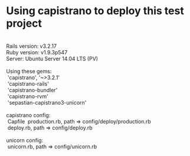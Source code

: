 <h1>Using capistrano to deploy this test project</h1>
<br>
Rails version: v3.2.17<br>
Ruby version: v1.9.3p547<br>
Server: Ubuntu Server 14.04 LTS (PV)<br>
<br>
Using these gems:<br>
&nbsp;'capistrano', '~>3.2.1'<br>
&nbsp;'capistrano-rails'<br>
&nbsp;'capistrano-bundler'<br>
&nbsp;'capistrano-rvm'<br>
&nbsp;'sepastian-capistrano3-unicorn'<br>
<br>
capistrano config:<br>
&nbsp;Capfile
&nbsp;production.rb, path => config/deploy/production.rb<br>
&nbsp;deploy.rb, path => config/deploy.rb<br>
<br>
unicorn config:<br>
&nbsp;unicorn.rb, path => config/unicorn.rb<br>

